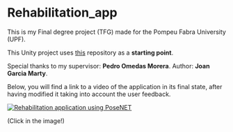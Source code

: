 # Rehabilitation_app
This is my Final degree project (TFG) made for the Pompeu Fabra University (UPF).

This Unity project uses [this](https://github.com/joangmm/starting_point) repository as a **starting point**.

Special thanks to my supervisor: **Pedro Omedas Morera**. Author: **Joan Garcia Marty**.


Below, you will find a link to a video of the application in its final state, after having modified it taking into account the user feedback.

[![Rehabilitation application using PoseNET](https://img.youtube.com/vi/H5bBnkUZX1Y/0.jpg)](https://www.youtube.com/watch?v=H5bBnkUZX1Y)

(Click in the image!)
